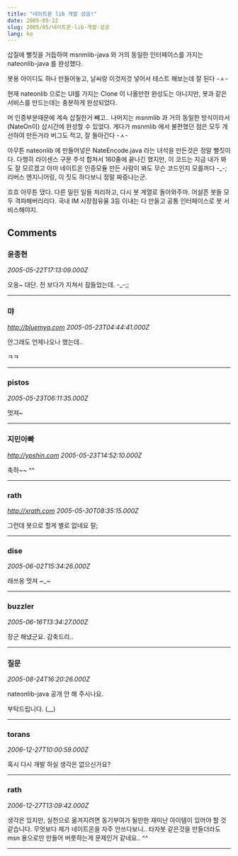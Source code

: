```yaml
---
title: "네이트온 lib 개발 성공!"
date: 2005-05-22
slug: 2005/05/네이트온-lib-개발-성공
lang: ko
---
```


삽질에 뻘짓을 거듭하여 msnmlib-java 와 거의 동일한 인터페이스를 가지는
nateonlib-java 를 완성했다.

봇용 아이디도 하나 만들어놓고, 날씨랑 이것저것 넣어서 테스트 해보는데 잘 된다 -ㅅ-

현재 nateonlib 으로는 UI를 가지는 Clone 이 나올만한 완성도는 아니지만,
봇과 같은 서비스를 만드는데는 충분하게 완성되었다.

머 인증부분때문에 계속 삽질한거 빼고.. 나머지는 msnmlib 과 거의 동일한 방식이라서 (NateOn이)
삽시간에 완성할 수 있었다. 게다가 msnmlib 에서 불편했던 점은 모두 개선하여 만든거라
버그도 적고, 잘 돌아간다 -ㅅ-

아무튼 nateonlib 에 만들어넣은 NateEncode.java 라는 녀석을 만든것은 정말 뻘짓이다.
다행히 라이센스 구문 주석 합쳐서 160줄에 끝나긴 했지만, 이 코드는 지금 내가 봐도 잘 모르겠고
아마 네이트온 인증모듈 만든 사람이 봐도 무슨 코드인지 모를꺼다 -_-;
리버스 엔지니어링, 이 짓도 하다보니 정말 짜증나는군.

흐흐 아무튼 댔다. 다른 밀린 일들 처리하고, 다시 봇 계열로 돌아와주마.
어설픈 봇들 모두 격파해버리리다. 국내 IM 시장점유율 3등 이내는 다 만들고 공통 인터페이스로 봇 서비스해야지.

## Comments

### 윤종현
*2005-05-22T17:13:09.000Z*

오옹~ 대단. 전 보다가 지쳐서 잠들었는데. -_-;;

---

### 먀
*http://bluemya.com*
*2005-05-23T04:44:41.000Z*

안그래도 언제나오나 했는데..

ㅋㅋ

---

### pistos
*2005-05-23T06:11:35.000Z*

멋져~

---

### 지민아빠
*http://ypshin.com*
*2005-05-23T14:52:10.000Z*

축하~~ ^^

---

### rath
*http://xrath.com*
*2005-05-30T08:35:15.000Z*

그런데 봇으로 할게 별로 없네요 랄;

---

### dise
*2005-06-02T15:34:26.000Z*

래쓰옹 멋져 ~_~

---

### buzzler
*2005-06-16T13:34:27.000Z*

장군 해냈군요. 감축드리..

---

### 질문
*2005-08-24T16:20:26.000Z*

nateonlib-java 공개 안 해 주시나요.

부탁드립니다. (__)

---

### torans
*2006-12-27T10:00:59.000Z*

혹시 다시 개발 하실 생각은 없으신가요?

---

### rath
*2006-12-27T13:09:42.000Z*

생각은 있지만, 실천으로 옮겨지려면 동기부여가 될만한 재미난 아이템이 있어야 할 것 같습니다. 무엇보다 제가 네이트온을 자주 안쓰다보니.. 타자봇 같은것을 만들더라도 msn 용으로만 만들어 버릇하는게 문제인거 같네요.. ^^

---


